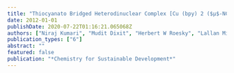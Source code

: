 ```yaml
---
title: "Thiocyanato Bridged Heterodinuclear Complex [Cu (bpy) 2 ($μ$-NCS) Ru (bpy) 2 (NO 3)](PF 6) 2 and Its Binding with Cd (II), Hg (II), Pb (II) and Ag (I) Ions"
date: 2012-01-01
publishDate: 2020-07-22T01:16:21.065068Z
authors: ["Niraj Kumari", "Mudit Dixit", "Herbert W Roesky", "Lallan Mishra"]
publication_types: ["6"]
abstract: ""
featured: false
publication: "*Chemistry for Sustainable Development*"
---
```


